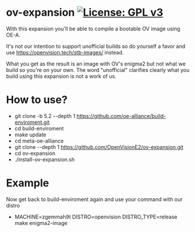 ov-expansion [![License: GPL v3](https://img.shields.io/badge/License-GPLv3-blue.svg)](https://www.gnu.org/licenses/gpl-3.0)
============
With this expansion you'll be able to compile a bootable OV image using OE-A.

It's not our intention to support unofficial builds so do yourself a favor and use https://openvision.tech/stb-images/ instead.

What you get as the result is an image with OV's enigma2 but not what we build so you're on your own. The word "unofficial" clarifies clearly what you build using this expansion is not a work of us.

# How to use?
* git clone -b 5.2 --depth 1 https://github.com/oe-alliance/build-enviroment.git
* cd build-enviroment
* make update
* cd meta-oe-alliance
* git clone --depth 1 https://github.com/OpenVisionE2/ov-expansion.git
* cd ov-expansion
* ./install-ov-expansion.sh
# Example
Now get back to build-enviroment again and use your command with our distro
* MACHINE=zgemmah9t DISTRO=openvision DISTRO_TYPE=release make enigma2-image
